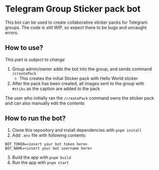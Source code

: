 # Telegram Group Sticker pack bot

This bot can be used to create collaborative sticker packs for Telegram groups. The code is still WIP, so expect there to be bugs and uncaught errors.

## How to use?

_This part is subject to change_

1. Group admin/owner adds the bot into the group, and sends command `/createPack`
   - This creates the initial Sticker pack with Hello World sticker
2. After the pack has been created, all images sent to the group with `#stiku` as the caption are added to the pack

The user who initially ran the `/createPack` command owns the sticker pack and can also manually edit the contents

## How to run the bot?

1. Clone this repository and install dependencies with `pnpm install`
2. Add `.env` file with following contents:

```
BOT_TOKEN=<insert your bot token here>
BOT_NAME=<insert your bot username here>
```

3. Build the app with `pnpm build`
4. Run the app with `pnpm start`
